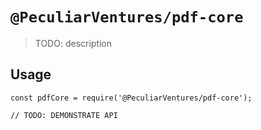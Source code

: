 # `@PeculiarVentures/pdf-core`

> TODO: description

## Usage

```
const pdfCore = require('@PeculiarVentures/pdf-core');

// TODO: DEMONSTRATE API
```

